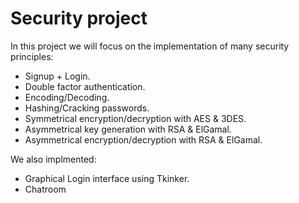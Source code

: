 # Security project

In this project we will focus on the implementation of many security principles:

* Signup + Login.
* Double factor authentication.
* Encoding/Decoding.
* Hashing/Cracking passwords.
* Symmetrical encryption/decryption with AES & 3DES.
* Asymmetrical key generation with RSA & ElGamal.
* Asymmetrical encryption/decryption with RSA & ElGamal.


We also implmented:
* Graphical Login interface using Tkinker.
* Chatroom
